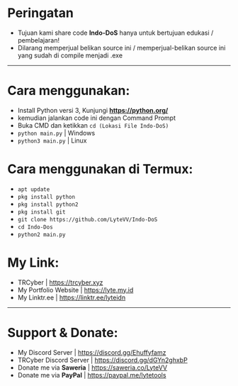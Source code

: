 # Peringatan
- Tujuan kami share code **Indo-DoS** hanya untuk bertujuan edukasi / pembelajaran!
- Dilarang memperjual belikan source ini / memperjual-belikan source ini yang sudah di compile menjadi .exe

***

# Cara menggunakan:
- Install Python versi 3, Kunjungi **https://python.org/**
- kemudian jalankan code ini dengan Command Prompt
- Buka CMD dan ketikkan `cd (Lokasi File Indo-DoS)`
- `python main.py` | Windows
- `python3 main.py` | Linux

# Cara menggunakan di Termux:
- `apt update`
- `pkg install python`
- `pkg install python2`
- `pkg install git`
- `git clone https://github.com/LyteVV/Indo-DoS`
- `cd Indo-Dos`
- `python2 main.py`

# My Link:
- TRCyber | https://trcyber.xyz
- My Portfolio Website | https://lyte.my.id
- My Linktr.ee | https://linktr.ee/lyteidn

***

# Support & Donate:
- My Discord Server | https://discord.gg/Ehuffyfamz
- TRCyber Discord Server | https://discord.gg/dGYn2ghxbP
- Donate me via **Saweria** | https://saweria.co/LyteVV
- Donate me via **PayPal** | https://paypal.me/lytetools
